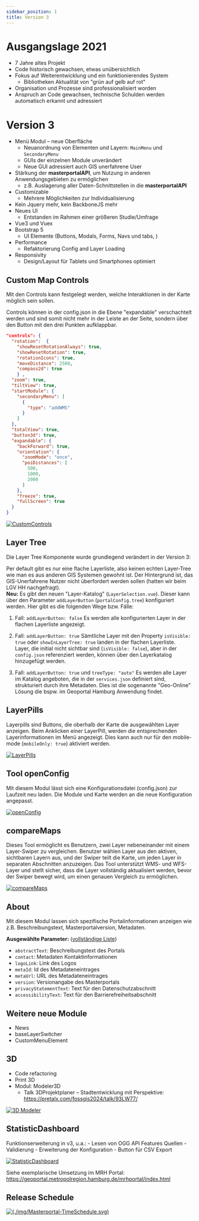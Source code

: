 ```yaml
---
sidebar_position: 1
title: Version 3
---
```


# Ausgangslage 2021

- 7 Jahre altes Projekt
- Code historisch gewachsen, etwas unübersichtlich
- Fokus auf Weiterentwicklung und ein funktionierendes System
  - Bibliotheken Aktualität von "grün auf gelb auf rot"
- Organisation und Prozesse sind professionalisiert worden
- Anspruch an Code gewachsen, technische Schulden werden automatisch erkannt und adressiert
  
# Version 3

- Menü Modul – neue Oberfläche
  - Neuanordnung von Elementen und Layern: `MainMenu` und `SecondaryMenu`
  - GUIs der einzelnen Module unverändert
  - Neue GUI adressiert auch GIS unerfahrene User
- Stärkung der **masterportalAPI**, um Nutzung in anderen Anwendungsgebieten zu ermöglichen
  - z.B. Auslagerung aller Daten-Schnittstellen in die **masterportalAPI**
- Customizable
    - Mehrere Möglichkeiten zur Individualisierung
- Kein Jquery mehr, kein BackboneJS mehr
- Neues UI
    - Entstanden im Rahmen einer größeren Studie/Umfrage
- Vue3 und Vuex
- Bootstrap 5
    - UI Elemente (Buttons, Modals, Forms, Navs und tabs, )
- Performance
    - Refaktorierung Config and Layer Loading
- Responsivity
    - Design/Layout für Tablets und Smartphones optimiert

## Custom Map Controls

Mit den Controls kann festgelegt werden, welche Interaktionen in der Karte möglich sein sollen.

Controls können in der config.json in die Ebene "expandable" verschachtelt werden und sind somit nicht mehr in der Leiste an der Seite, sondern über den Button mit den drei Punkten aufklappbar.

```json
"controls": {
  "rotation":  {
    "showResetRotationAlways": true,
    "showResetRotation": true,
    "rotationIcons": true,
    "moveDistance": 2500,
    "compass2d": true
    } ,
  "zoom": true,
  "tiltView": true,
  "startModule": {
    "secondaryMenu": [
      {
        "type": "addWMS"
      }
    ]
  },
  "totalView": true,
  "button3d": true,
  "expandable": {
    "backForward": true,
    "orientation": {
      "zoomMode": "once",
      "poiDistances": [
        500,
        1000,
        2000
      ]
    },
    "freeze": true,
    "fullScreen": true
  }
}
```

[![CustomControls](img/customControls.png)](img/customControls.png)

## Layer Tree

Die Layer Tree Komponente wurde grundlegend verändert in der Version 3:

Per default gibt es nur eine flache Layerliste, also keinen echten Layer-Tree wie man es aus anderen GIS Systemen gewohnt ist. Der Hintergrund ist, das GIS-Unerfahrene Nutzer nicht überfordert werden sollen (hatten wir beim LGV HH nachgefragt).  
**Neu:** Es gibt den neuen "Layer-Katalog" (`LayerSelection.vue`). Dieser kann über den Parameter `addLayerButton` (`portalConfig.tree`) konfiguriert werden. Hier gibt es die folgenden Wege bzw. Fälle:

1. Fall: `addLayerButton: false`
Es werden alle konfigurierten Layer in der flachen Layerliste angezeigt.

2. Fall: `addLayerButton: true`
Sämtliche Layer mit den Property `isVisible: true` oder `showInLayerTree: true` landen in der flachen Layerliste.  
Layer, die initial nicht sichtbar sind (`isVisible: false`), aber in der `config.json` referenziert werden, können über den Layerkatalog hinzugefügt werden.

3. Fall: `addLayerButton: true` und `treeType: "auto"`
Es werden alle Layer im Katalog angeboten, die in der `services.json` definiert sind, strukturiert durch ihre Metadaten. Dies ist die sogenannte "Geo-Online" Lösung die bspw. im Geoportal Hamburg Anwendung findet.

## LayerPills

Layerpills sind Buttons, die oberhalb der Karte die ausgewählten Layer anzeigen. Beim Anklicken einer LayerPill, werden die entsprechenden Layerinformationen im Menü angezeigt. Dies kann auch nur für den mobile-mode (`mobileOnly: true`) aktiviert werden.

[![LayerPills](img/layerpills.png)](img/layerpills.png)

## Tool openConfig

Mit diesem Modul lässt sich eine Konfigurationsdatei (config.json) zur Laufzeit neu laden. Die Module und Karte werden an die neue Konfiguration angepasst.

[![openConfig](img/openConfig.png)](img/openConfig.png)

## compareMaps

Dieses Tool ermöglicht es Benutzern, zwei Layer nebeneinander mit einem Layer-Swiper zu vergleichen. Benutzer wählen Layer aus den aktiven, sichtbaren Layern aus, und der Swiper teilt die Karte, um jeden Layer in separaten Abschnitten anzuzeigen. Das Tool unterstützt WMS- und WFS-Layer und stellt sicher, dass die Layer vollständig aktualisiert werden, bevor der Swiper bewegt wird, um einen genauen Vergleich zu ermöglichen.

[![compareMaps](img/compareMaps.png)](img/compareMaps.png)

## About

Mit diesem Modul lassen sich spezifische Portalinformationen anzeigen wie z.B. Beschreibungstext, Masterportalversion, Metadaten.

**Ausgewählte Parameter:** ([vollständige Liste](https://www.masterportal.org/mkdocs/doc/v3.2.0/User/Portal-Config/config.json/#portalconfigmenusectionsmodulesabout))

- `abstractText`: Beschreibungstext des Portals
- `contact`: Metadaten Kontaktinformationen
- `logoLink`: Link des Logos
- `metaId`: Id des Metadateneintrages
- `metaUrl`: URL des Metadateneintrages
- `version`: Versionangabe des Masterportals
- `privacyStatementText`: Text für den Datenschutzabschnitt
- `accessibilityText`: Text für den Barrierefreiheitsabschnitt

## Weitere neue Module

- News
- baseLayerSwitcher
- CustomMenuElement

## 3D

- Code refactoring
- Print 3D
- Modul: Modeler3D
    - Talk 3DProjektplaner – Stadtentwicklung mit Perspektive: https://pretalx.com/fossgis2024/talk/93LW77/

[![3D Modeler](img/3dmodeler.png)](img/3dmodeler.png)

## StatisticDashboard

Funktionserweiterung in v3, u.a.:
    - Lesen von OGG API Features Quellen
    - Validierung
    - Erweiterung der Konfiguration
    - Button für CSV Export


[![StatisticDashboard](img/statisticDashboard.png)](img/statisticDashboard.png)

Siehe exemplarische Umsetzung im MRH Portal: https://geoportal.metropolregion.hamburg.de/mrhportal/index.html

## Release Schedule

[![(./img/Masterportal-TimeSchedule.svg)](./img/Masterportal-TimeSchedule.svg)](./img/Masterportal-TimeSchedule.svg)
